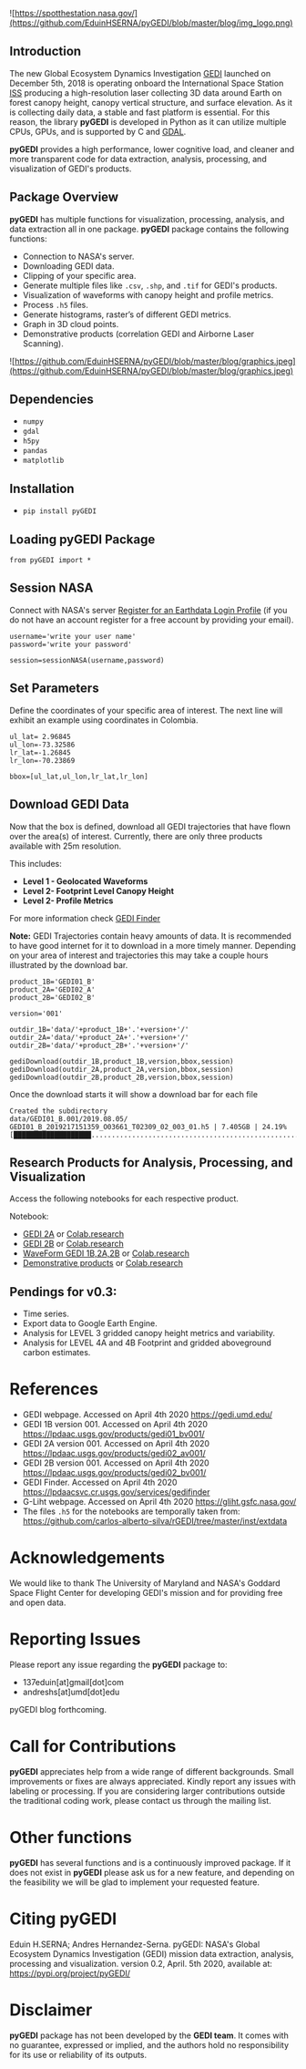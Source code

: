 ![https://spotthestation.nasa.gov/](https://github.com/EduinHSERNA/pyGEDI/blob/master/blog/img_logo.png)

## Introduction
The new Global Ecosystem Dynamics Investigation [GEDI](https://gedi.umd.edu/) launched on December 5th, 2018 is operating onboard the International Space Station [ISS](https://spotthestation.nasa.gov/) producing a high-resolution laser collecting 3D data around Earth on forest canopy height, canopy vertical structure, and surface elevation. As it is collecting daily data, a stable and fast platform is essential. For this reason, the library __pyGEDI__ is developed in Python as it can utilize multiple CPUs, GPUs, and is supported by C and [GDAL](https://github.com/OSGeo/gdal). 

__pyGEDI__ provides a high performance, lower cognitive load, and cleaner and more transparent code for data extraction, analysis, processing, and visualization of GEDI's products.

## Package Overview 
__pyGEDI__ has multiple functions for visualization, processing, analysis, and data extraction all in one package. __pyGEDI__ package contains the following functions:  
- Connection to NASA's server.  
- Downloading GEDI data.   
- Clipping of your specific area.  
- Generate multiple files like `.csv`, `.shp`, and `.tif` for GEDI's products.  
- Visualization of waveforms with canopy height and profile metrics.  
- Process `.h5` files.  
- Generate histograms, raster’s of different GEDI metrics.  
- Graph in 3D cloud points.  
- Demonstrative products (correlation GEDI and Airborne Laser Scanning).

![https://github.com/EduinHSERNA/pyGEDI/blob/master/blog/graphics.jpeg](https://github.com/EduinHSERNA/pyGEDI/blob/master/blog/graphics.jpeg)


## Dependencies

- `numpy`  
- `gdal`
- `h5py`
- `pandas`
- `matplotlib`


## Installation  
 
- `pip install pyGEDI`   

## Loading pyGEDI Package
`from pyGEDI import *`
## Session NASA  
Connect with NASA's server [Register for an Earthdata Login Profile](https://urs.earthdata.nasa.gov/users/new) (if you do not have an account register for a free account by providing your email).  
```
username='write your user name'
password='write your password'

session=sessionNASA(username,password)
```
## Set Parameters  
Define the coordinates of your specific area of interest. The next line will exhibit an example using coordinates in Colombia.
```  
ul_lat= 2.96845  
ul_lon=-73.32586
lr_lat=-1.26845
lr_lon=-70.23869  

bbox=[ul_lat,ul_lon,lr_lat,lr_lon]
```
## Download GEDI Data  
Now that the box is defined, download all GEDI trajectories that have flown over the area(s) of interest. Currently, there are only three products available with 25m resolution.  

This includes:  
- **Level 1 - Geolocated Waveforms**
- **Level 2- Footprint Level Canopy Height**  
- **Level 2- Profile Metrics**  

For more information check [GEDI Finder](https://lpdaacsvc.cr.usgs.gov/services/gedifinder)  

**Note:** GEDI Trajectories contain heavy amounts of data. It is recommended to have good internet for it to download in a more timely manner. Depending on your area of interest and trajectories this may take a couple hours illustrated by the download bar.
```
product_1B='GEDI01_B'
product_2A='GEDI02_A'
product_2B='GEDI02_B'

version='001'

outdir_1B='data/'+product_1B+'.'+version+'/'
outdir_2A='data/'+product_2A+'.'+version+'/'
outdir_2B='data/'+product_2B+'.'+version+'/'

gediDownload(outdir_1B,product_1B,version,bbox,session)
gediDownload(outdir_2A,product_2A,version,bbox,session)
gediDownload(outdir_2B,product_2B,version,bbox,session)
```
Once the download starts it will show a download bar for each file

```
Created the subdirectory   
data/GEDI01_B.001/2019.08.05/
GEDI01_B_2019217151359_O03661_T02309_02_003_01.h5 | 7.405GB | 24.19%   
[███████████████████......................................................]
```

## Research Products for Analysis, Processing, and Visualization    
Access the following notebooks for each respective product.

Notebook:
- [GEDI 2A](https://github.com/EduinHSERNA/pyGEDI/blob/master/notebook/GEDI2_A.ipynb) or [Colab.research](https://colab.research.google.com/drive/17yg17WSpZQr_9Aq2yOHUZumbR-ywM39I)
- [GEDI 2B](https://github.com/EduinHSERNA/pyGEDI/blob/master/notebook/GEDI2_B.ipynb) or [Colab.research](https://colab.research.google.com/drive/1KMxx7WdH4t55vHVx61HKRp_97Tc2-Mk4)
- [WaveForm GEDI 1B,2A,2B](https://github.com/EduinHSERNA/pyGEDI/blob/master/notebook/GEDI_Waveforms.ipynb) or [Colab.research](https://colab.research.google.com/drive/1NnG21nC6ubioMI6rnlRtYgjAp6lcMX0q)
- [Demonstrative products](https://github.com/EduinHSERNA/pyGEDI/blob/master/notebook/Demonstrative%20products.ipynb) or  [Colab.research](https://colab.research.google.com/drive/1LMfL0ssvP1jtWZLdKEZAhl9FOgXXkI8B)
  
## Pendings for v0.3:  
- Time series.  
- Export data to Google Earth Engine.
- Analysis for LEVEL 3 gridded canopy height metrics and variability.
- Analysis for LEVEL 4A and 4B Footprint and gridded aboveground carbon estimates.  
  
# References
- GEDI webpage. Accessed on April 4th 2020 https://gedi.umd.edu/  
- GEDI 1B version 001. Accessed on April 4th 2020 https://lpdaac.usgs.gov/products/gedi01_bv001/  
- GEDI 2A version 001. Accessed on April 4th 2020 https://lpdaac.usgs.gov/products/gedi02_av001/  
- GEDI 2B version 001. Accessed on April 4th 2020 https://lpdaac.usgs.gov/products/gedi02_bv001/  
- GEDI Finder. Accessed on April 4th 2020 https://lpdaacsvc.cr.usgs.gov/services/gedifinder  
- G-Liht webpage. Accessed on April 4th 2020 https://gliht.gsfc.nasa.gov/  
- The files `.h5` for the notebooks are temporally taken from: https://github.com/carlos-alberto-silva/rGEDI/tree/master/inst/extdata   

# Acknowledgements
We would like to thank The University of Maryland and NASA's Goddard Space Flight Center for developing GEDI's mission and for providing free and open data.

# Reporting Issues
Please report any issue regarding the __pyGEDI__ package to:  

- 137eduin[at]gmail[dot]com  
- andreshs[at]umd[dot]edu

pyGEDI blog forthcoming.

# Call for Contributions
__pyGEDI__ appreciates help from a wide range of different backgrounds. Small improvements or fixes are always appreciated. Kindly report any issues with labeling or processing. If you are considering larger contributions outside the traditional coding work, please contact us through the mailing list.  

# Other functions
__pyGEDI__ has several functions and is a continuously improved package. If it does not exist in __pyGEDI__ please ask us for a new feature, and depending on the feasibility we will be glad to implement your requested feature.

# Citing pyGEDI
Eduin H.SERNA; Andres Hernandez-Serna. pyGEDI: NASA's Global Ecosystem Dynamics Investigation (GEDI) mission data extraction, analysis, processing and visualization. version 0.2, April. 5th 2020, available at: https://pypi.org/project/pyGEDI/


# Disclaimer
__pyGEDI__ package has not been developed by the __GEDI team__. It comes with no guarantee, expressed or implied, and the authors hold no responsibility for its use or reliability of its outputs.

